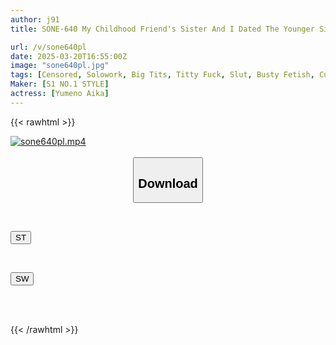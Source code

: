 ```yaml
---
author: j91
title: SONE-640 My Childhood Friend's Sister And I Dated The Younger Sister, But The Older Sister Who Has Always Liked Me Is Jealous And Seduces Me With Her Braless Boobs Aika Yumeno

url: /v/sone640pl
date: 2025-03-20T16:55:00Z
image: "sone640pl.jpg"
tags: [Censored, Solowork, Big Tits, Titty Fuck, Slut, Busty Fetish, Cuckold]
Maker: [S1 NO.1 STYLE]
actress: [Yumeno Aika]
---
```



{{< rawhtml >}}

<div class="video" data-videoid="ZVqGKdZ3GlSq912">
    <a href="javascript:;">
        <img src="/v/sone640pl/sone640pl.jpg" width="WIDTH" height="HEIGHT" alt="sone640pl.mp4" loading="lazy">
    </a>
</div>

<script type="text/javascript" src="https://j91.asia/asset/on-demand-st.js"></script>

<br>
  <link rel="stylesheet" href="https://j91.asia/asset/bs5.css">
  
  <center>
  <button class="btn btn-primary" type="button" data-bs-toggle="collapse" data-bs-target=".multi-collapse" aria-expanded="false" aria-controls="multiCollapseExample1 multiCollapseExample2"><h2>Download</h2></button></center>
</p>
<div class="row">
  <div class="col">
    <div class="collapse multi-collapse" id="multiCollapseExample1">
      <div class="card card-body">
	      	      <br>
<div class="buttons">  
<p><a href="/v/sone640pl/st.html" target="_blank"><button class="btn-hover color-3"><i class="fa fa-download"></i> ST</button></a></p></div>
    </div>
  </div>
</div>
  <div class="col">
    <div class="collapse multi-collapse" id="multiCollapseExample2">
      <div class="card card-body">
	      <br>
<div class="buttons">
<p><a href="/v/sone640pl/sw.html" target="_blank"><button class="btn-hover color-2"><i class="fa fa-download"></i> SW</button></a></p></div>
<br><br>
      </div>
    </div>
  </div>
</div>

{{< /rawhtml >}}